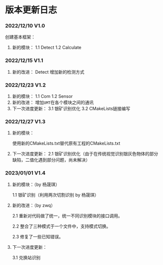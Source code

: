 # 版本更新日志

### 2022/12/10 V1.0

创建基本框架：
1. 新的模块：
   1.1 Detect 
   1.2 Calculate 

### 2022/12/15 V1.1

1. 新的改进：
   Detect 增加新的检测方式

### 2022/12/23 V1.2

1. 新的模块：
   1.1 Com 
   1.2 Sensor 
2. 新的改进：
   增加`UMT`在各个模块之间的通讯
3. 下一次进度更新：
   3.1 银矿识别优化
   3.2 CMakeLists链接编写

### 2022/12/27 V1.3

1. 新的模块：

   使用新的CMakeLists.txt替代原有工程的CMakeLists.txt

2. 下一次进度更新：
   2.1 银矿识别优化（由于在传统视觉识别银灰色物体的部分缺陷，二值化遇到部分问题，尚未解决）

### 2023/01/01 V1.4

1. 新的模块：（by 杨晟琪）

   1.1 银矿识别（利用两次切割识别 by 杨晟琪）

2. 新的改进：（by zwq）

   2.1 重新对代码做了统一，统一不同识别模块的接口调用。

   2.2 整合了三种模式于一个文件中，支持模式切换。

   2.3 修复了一些已知错误。

3. 下一次进度更新：

   3.1 兑换站识别

   
